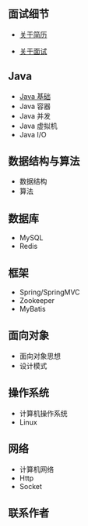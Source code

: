 

## 面试细节

- [关于简历](https://github.com/IdealSpring/JI-Notes/blob/master/doc/Interview/关于简历.md)

- [关于面试](https://github.com/IdealSpring/JI-Notes/blob/master/doc/Interview/关于面试.md)


Java
---

- [Java 基础](https://github.com/IdealSpring/JI-Notes/blob/master/doc/Java/Java%20基础.md)
- Java 容器
- Java 并发
- Java 虚拟机
- Java I/O

数据结构与算法
---

- 数据结构
- 算法

数据库
---

- MySQL
- Redis

框架
---

- Spring/SpringMVC
- Zookeeper
- MyBatis

面向对象
---

- 面向对象思想
- 设计模式

操作系统
---

- 计算机操作系统
- Linux

网络
---

- 计算机网络
- Http
- Socket

联系作者
---
